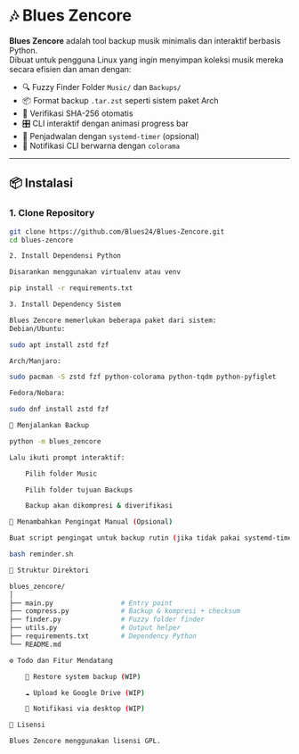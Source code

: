 # 🎶 Blues Zencore

**Blues Zencore** adalah tool backup musik minimalis dan interaktif berbasis Python.  
Dibuat untuk pengguna Linux yang ingin menyimpan koleksi musik mereka secara efisien dan aman dengan:

- 🔍 Fuzzy Finder Folder `Music/` dan `Backups/`
- 📦 Format backup `.tar.zst` seperti sistem paket Arch
- 🔐 Verifikasi SHA-256 otomatis
- 🎛️ CLI interaktif dengan animasi progress bar
- 📅 Penjadwalan dengan `systemd-timer` (opsional)
- 💬 Notifikasi CLI berwarna dengan `colorama`

---

## 📦 Instalasi

### 1. Clone Repository

```bash
git clone https://github.com/Blues24/Blues-Zencore.git
cd blues-zencore

2. Install Dependensi Python

Disarankan menggunakan virtualenv atau venv

pip install -r requirements.txt

3. Install Dependency Sistem

Blues Zencore memerlukan beberapa paket dari sistem:
Debian/Ubuntu:

sudo apt install zstd fzf

Arch/Manjaro:

sudo pacman -S zstd fzf python-colorama python-tqdm python-pyfiglet

Fedora/Nobara:

sudo dnf install zstd fzf

🚀 Menjalankan Backup

python -m blues_zencore

Lalu ikuti prompt interaktif:

    Pilih folder Music

    Pilih folder tujuan Backups

    Backup akan dikompresi & diverifikasi

📅 Menambahkan Pengingat Manual (Opsional)

Buat script pengingat untuk backup rutin (jika tidak pakai systemd-timer):

bash reminder.sh

📁 Struktur Direktori

blues_zencore/
│
├── main.py                 # Entry point
├── compress.py             # Backup & kompresi + checksum
├── finder.py               # Fuzzy folder finder
├── utils.py                # Output helper
├── requirements.txt        # Dependency Python
└── README.md

⚙️ Todo dan Fitur Mendatang

    🔁 Restore system backup (WIP)

    ☁️ Upload ke Google Drive (WIP)

    🔔 Notifikasi via desktop (WIP)

📜 Lisensi

Blues Zencore menggunakan lisensi GPL.

